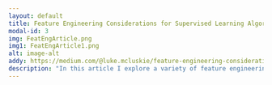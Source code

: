 ```yaml
---
layout: default
title: Feature Engineering Considerations for Supervised Learning Algorithms
modal-id: 3
img: FeatEngArticle.png
img1: FeatEngArticle1.png
alt: image-alt
addy: https://medium.com/@luke.mcluskie/feature-engineering-considerations-based-on-model-choice-part-1-980f43ae6ae
description: "In this article I explore a variety of feature engineering techniques that can be used prior to fitting models using supervised learning algorithms. Attention is paid to algorithm-specific considerations that should be kept in mind when using some popular approaches: nearest neighbours, linear models and tree-based models."
---
```

